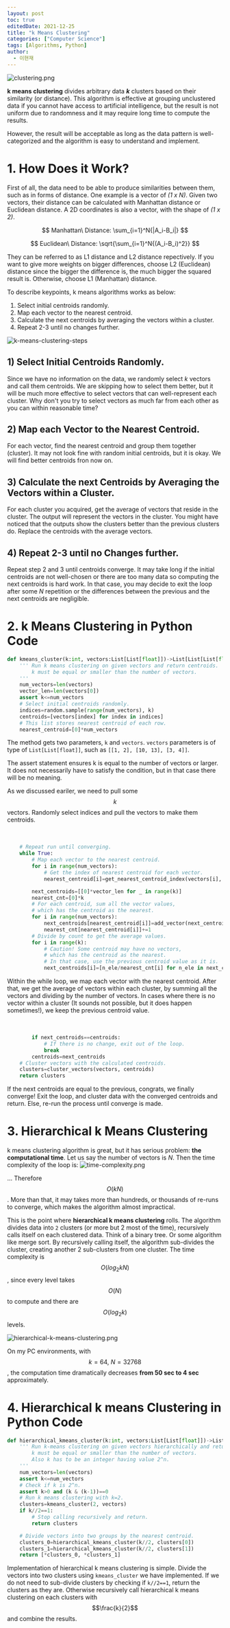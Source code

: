 ```yaml
---
layout: post
toc: true
editedDate: 2021-12-25
title: "k Means Clustering"
categories: ["Computer Science"]
tags: [Algorithms, Python]
author:
  - 이현재
---
```


![clustering.png](/img/2021-12-18-k-means-clustering/clustering.png)

**k means clustering** divides arbitrary data ***k*** clusters
based on their similarity (or distance). This algorithm is effective at
grouping unclustered data if you cannot have access to artificial
intelligence, but the result is not uniform due to randomness
and it may require long time to compute the results.
<!--more-->

However, the result will be acceptable as long as the data pattern is
well-categorized and the algorithm is easy to understand and implement.

# 1. How Does it Work?
First of all, the data need to be able to produce similarities between them,
such as in forms of distance. One example is a vector of *(1 x N)*.
Given two vectors, their distance can be calculated with
Manhattan distance or Euclidean distance.
A 2D coordinates is also a vector, with the shape of *(1 x 2)*.

$$
Manhattan\ Distance: \sum_{i=1}^N{|A_i-B_i|}
$$

$$
Euclidean\ Distance: \sqrt{\sum_{i=1}^N{(A_i-B_i)^2}}
$$

They can be referred to as L1 distance and L2 distance repectively.
If you want to give more weights on bigger differences, choose
L2 (Euclidean) distance since the bigger the difference is,
the much bigger the squared result is.
Otherwise, choose L1 (Manhattan) distance.

To describe keypoints, k means algorithms works as below:
1. Select initial centroids randomly.
2. Map each vector to the nearest centroid.
3. Calculate the next centroids by averaging the vectors within a cluster.
4. Repeat 2-3 until no changes further.

![k-means-clustering-steps](/img/2021-12-18-k-means-clustering/k-means-clustering-steps.png)

## 1) Select Initial Centroids Randomly.
Since we have no information on the data, we randomly select
*k* vectors and call them centroids. We are skipping how to select them better,
but it will be much more effective to select vectors
that can well-represent each cluster. Why don't you try to select vectors as
much far from each other as you can within reasonable time?

## 2) Map each Vector to the Nearest Centroid.
For each vector, find the nearest centroid and group them together (cluster).
It may not look fine with random initial centroids, but it is okay.
We will find better centroids fron now on.

## 3) Calculate the next Centroids by Averaging the Vectors within a Cluster.
For each cluster you acquired, get the average of vectors that reside in
the cluster. The output will represent the vectors in the cluster.
You might have noticed that the outputs show the clusters better than
the previous clusters do. Replace the centroids with the average vectors.

## 4) Repeat 2-3 until no Changes further.
Repeat step 2 and 3 until centroids converge. It may take long if the initial
centroids are not well-chosen or there are too many data so computing the
next centroids is hard work. In that case, you may decide to exit the loop
after some *N* repetition or the differences between the previous and
the next centroids are negligible.

# 2. k Means Clustering in Python Code
``` python
def kmeans_cluster(k:int, vectors:List[List[float]])->List[List[List[float]]]:
    ''' Run k means clustering on given vectors and return centroids.
        k must be equal or smaller than the number of vectors.
    '''
    num_vectors=len(vectors)
    vector_len=len(vectors[0])
    assert k<=num_vectors
    # Select initial centroids randomly.
    indices=random.sample(range(num_vectors), k)
    centroids=[vectors[index] for index in indices]
    # This list stores nearest centroid of each row.
    nearest_centroid=[0]*num_vectors

```

The method gets two parameters, `k` and `vectors`. `vectors` parameters is
of type of `List[List[float]]`, such as `[[1, 2], [10, 13], [3, 4]]`.

The assert statement ensures k is equal to the number of vectors or larger.
It does not necessarily have to satisfy the condition, but in that case
there will be no meaning.

As we discussed eariler, we need to pull some $$k$$ vectors. 
Randomly select indices and pull the vectors to make them centroids.
<br>
<br>
<br>

``` python
    # Repeat run until converging.
    while True:
        # Map each vector to the nearest centroid.
        for i in range(num_vectors):
            # Get the index of nearest centroid for each vector.
            nearest_centroid[i]=get_nearest_centroid_index(vectors[i], centroids)

        next_centroids=[[0]*vector_len for _ in range(k)]
        nearest_cnt=[0]*k
        # For each centroid, sum all the vector values,
        # which has the centroid as the nearest.
        for i in range(num_vectors):
            next_centroids[nearest_centroid[i]]=add_vector(next_centroids[nearest_centroid[i]], vectors[i])
            nearest_cnt[nearest_centroid[i]]+=1
        # Divide by count to get the average values.
        for i in range(k):
            # Caution! Some centroid may have no vectors,
            # which has the centroid as the nearest.
            # In that case, use the previous centroid value as it is.
            next_centroids[i]=[n_ele/nearest_cnt[i] for n_ele in next_centroids[i]] if nearest_cnt[i]!=0 else centroids[i]
```

Within the while loop, we map each vector with the nearest centroid.
After that, we get the average of vectors within each cluster,
by summing all the vectors and dividing by the number of vectors.
In cases where there is no vector within a cluster (It sounds not
possible, but it does happen sometimes!),
we keep the previous centroid value.
<br>
<br>
<br>

``` python
        if next_centroids==centroids:
            # If there is no change, exit out of the loop.
            break
        centroids=next_centroids
    # Cluster vectors with the calculated centroids.
    clusters=cluster_vectors(vectors, centroids)
    return clusters
```

If the next centroids are equal to the previous, congrats,
we finally converge! Exit the loop, and cluster data with
the converged centroids and return. Else, re-run the process
until converge is made.

<!-- 
{% highlight python linenos %}
{% endhighlight %}
 -->

# 3. Hierarchical k Means Clustering
k means clustering algorithm is great, but it has serious
problem: **the computational time**. 
Let us say the number of vectors is *N*.
Then the time complexity of the loop is:
![time-complexity.png](/img/2021-12-18-k-means-clustering/time-complexity.png)

... Therefore $$O(kN)$$. More than that, it may takes more than
hundreds, or thousands of re-runs to converge, which makes
the algorithm almost impractical.

This is the point where **hierarchical k means clustering** rolls.
The algorithm divides data into `2` clusters (or more but 2
most of the time), recursively calls itself on each clustered data.
Think of a binary tree. Or some algorithm like merge sort.
By recursively calling itself, the algorithm sub-divides the cluster,
creating another 2 sub-clusters from one cluster. The time complexity
is $$O(log_2kN)$$, since every level takes $$O(N)$$
to compute and there are $$O(log_2k)$$ levels.

![hierarchical-k-means-clustering.png](/img/2021-12-18-k-means-clustering/hierarchical-k-means-clustering.png)

On my PC environments, with $$k=64,\ N=32768$$, the computation time
dramatically decreases **from 50 sec to 4 sec** approximately.

# 4. Hierarchical k means Clustering in Python Code
``` python
def hierarchical_kmeans_cluster(k:int, vectors:List[List[float]])->List[List[List[float]]]:
    ''' Run k-means clustering on given vectors hierarchically and return.
        k must be equal or smaller than the number of vectors.
        Also k has to be an integer having value 2^n.
    '''
    num_vectors=len(vectors)
    assert k<=num_vectors
    # Check if k is 2^n.
    assert k>0 and (k & (k-1))==0
    # Run k means clustering with k=2.
    clusters=kmeans_cluster(2, vectors)
    if k//2==1:
        # Stop calling recursively and return.
        return clusters

    # Divide vectors into two groups by the nearest centroid.
    clusters_0=hierarchical_kmeans_cluster(k//2, clusters[0])
    clusters_1=hierarchical_kmeans_cluster(k//2, clusters[1])
    return [*clusters_0, *clusters_1]
```

Implementation of hierarchical k means clustering is simple.
Divide the vectors into two clusters using `kmeans_cluster`
we have implemented. If we do not need to sub-divide clusters
by checking if `k//2==1`, return the clusters as they are.
Otherwise recursively call hierarchical k means clustering on
each clusters with $$\frac{k}{2}$$ and combine the results.
